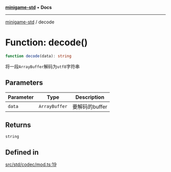 [**minigame-std**](../README.md) • **Docs**

***

[minigame-std](../README.md) / decode

# Function: decode()

```ts
function decode(data): string
```

将一段`ArrayBuffer`解码为`utf8`字符串

## Parameters

| Parameter | Type | Description |
| ------ | ------ | ------ |
| `data` | `ArrayBuffer` | 要解码的buffer |

## Returns

`string`

## Defined in

[src/std/codec/mod.ts:19](https://github.com/JiangJie/minigame-std/blob/b22fceadbb04574df41eed36a50100fba3cc5e73/src/std/codec/mod.ts#L19)
